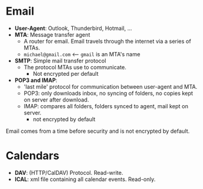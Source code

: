 # Email

- **User-Agent**: Outlook, Thunderbird, Hotmail, ...
- **MTA**: Message transfer agent
  - A router for email. Email travels through the internet via a series of MTAs.
  - `michael@gmail.com` <-- `gmail` is an MTA's name
- **SMTP**: Simple mail transfer protocol
  - The protocol MTAs use to communicate.
    - Not encrypted per default
- **POP3 and IMAP**:
  - 'last mile' protocol for communication between user-agent and MTA.
  - POP3: only downloads inbox, no syncing of folders, no copies kept on server after download.
  - IMAP: compares all folders, folders synced to agent, mail kept on server.
    - not encrypted by default

Email comes from a time before security and is not encrypted by default.

# Calendars
 - **DAV**: (HTTP/CalDAV) Protocol. Read-write.
 - **ICAL**: xml file containing all calendar events. Read-only.